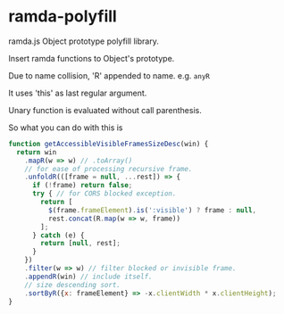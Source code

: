 # ramda-polyfill
ramda.js Object prototype polyfill library.

Insert ramda functions to Object's prototype.

Due to name collision, 'R' appended to name. e.g. `anyR`

It uses 'this' as last regular argument.

Unary function is evaluated without call parenthesis.

So what you can do with this is
```javascript
function getAccessibleVisibleFramesSizeDesc(win) {
  return win
    .mapR(w => w) // .toArray()
    // for ease of processing recursive frame.
    .unfoldR(([frame = null, ...rest]) => {
      if (!frame) return false;
      try { // for CORS blocked exception.
        return [
          $(frame.frameElement).is(':visible') ? frame : null,
          rest.concat(R.map(w => w, frame))
        ];
      } catch (e) {
        return [null, rest];
      }
    })
    .filter(w => w) // filter blocked or invisible frame.
    .appendR(win) // include itself.
    // size descending sort.
    .sortByR({x: frameElement} => -x.clientWidth * x.clientHeight);
}
```
